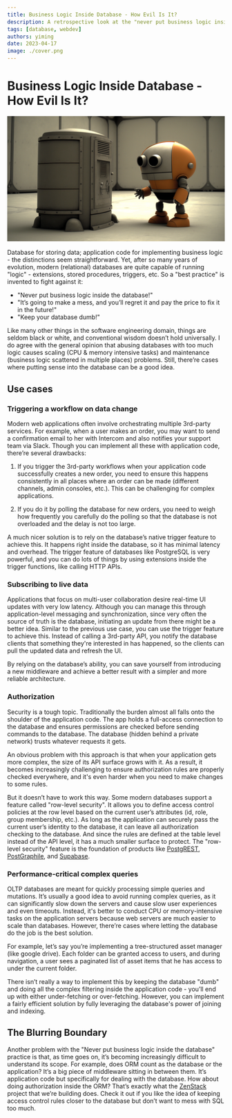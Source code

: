 ```yaml
---
title: Business Logic Inside Database - How Evil Is It?
description: A retrospective look at the "never put business logic inside the database" mantra
tags: [database, webdev]
authors: yiming
date: 2023-04-17
image: ./cover.png
---
```


# Business Logic Inside Database - How Evil Is It?

![Cover Image](cover.png)

Database for storing data; application code for implementing business logic - the distinctions seem straightforward. Yet, after so many years of evolution, modern (relational) databases are quite capable of running "logic" - extensions, stored procedures, triggers, etc. <!-- truncate --> So a "best practice" is invented to fight against it:

-   "Never put business logic inside the database!"
-   "It’s going to make a mess, and you’ll regret it and pay the price to fix it in the future!"
-   "Keep your database dumb!"

Like many other things in the software engineering domain, things are seldom black or white, and conventional wisdom doesn’t hold universally. I do agree with the general opinion that abusing databases with too much logic causes scaling (CPU & memory intensive tasks) and maintenance (business logic scattered in multiple places) problems. Still, there’re cases where putting sense into the database can be a good idea.

## Use cases

### Triggering a workflow on data change

Modern web applications often involve orchestrating multiple 3rd-party services. For example, when a user makes an order, you may want to send a confirmation email to her with Intercom and also notifies your support team via Slack. Though you can implement all these with application code, there’re several drawbacks:

1. If you trigger the 3rd-party workflows when your application code successfully creates a new order, you need to ensure this happens consistently in all places where an order can be made (different channels, admin consoles, etc.). This can be challenging for complex applications.

1. If you do it by polling the database for new orders, you need to weigh how frequently you carefully do the polling so that the database is not overloaded and the delay is not too large.

A much nicer solution is to rely on the database’s native trigger feature to achieve this. It happens right inside the database, so it has minimal latency and overhead. The trigger feature of databases like PostgreSQL is very powerful, and you can do lots of things by using extensions inside the trigger functions, like calling HTTP APIs.

### Subscribing to live data

Applications that focus on multi-user collaboration desire real-time UI updates with very low latency. Although you can manage this through application-level messaging and synchronization, since very often the source of truth is the database, initiating an update from there might be a better idea. Similar to the previous use case, you can use the trigger feature to achieve this. Instead of calling a 3rd-party API, you notify the database clients that something they're interested in has happened, so the clients can pull the updated data and refresh the UI.

By relying on the database’s ability, you can save yourself from introducing a new middleware and achieve a better result with a simpler and more reliable architecture.

### Authorization

Security is a tough topic. Traditionally the burden almost all falls onto the shoulder of the application code. The app holds a full-access connection to the database and ensures permissions are checked before sending commands to the database. The database (hidden behind a private network) trusts whatever requests it gets.

An obvious problem with this approach is that when your application gets more complex, the size of its API surface grows with it. As a result, it becomes increasingly challenging to ensure authorization rules are properly checked everywhere, and it's even harder when you need to make changes to some rules.

But it doesn’t have to work this way. Some modern databases support a feature called "row-level security". It allows you to define access control policies at the row level based on the current user’s attributes (id, role, group membership, etc.). As long as the application can securely pass the current user’s identity to the database, it can leave all authorization checking to the database. And since the rules are defined at the table level instead of the API level, it has a much smaller surface to protect. The "row-level security" feature is the foundation of products like [PostgREST](https://postgrest.org/), [PostGraphile](https://www.graphile.org/), and [Supabase](https://supabase.com).

### Performance-critical complex queries

OLTP databases are meant for quickly processing simple queries and mutations. It’s usually a good idea to avoid running complex queries, as it can significantly slow down the servers and cause slow user experiences and even timeouts. Instead, it's better to conduct CPU or memory-intensive tasks on the application servers because web servers are much easier to scale than databases. However, there’re cases where letting the database do the job is the best solution.

For example, let’s say you’re implementing a tree-structured asset manager (like google drive). Each folder can be granted access to users, and during navigation, a user sees a paginated list of asset items that he has access to under the current folder.

There isn’t really a way to implement this by keeping the database "dumb" and doing all the complex filtering inside the application code - you’ll end up with either under-fetching or over-fetching. However, you can implement a fairly efficient solution by fully leveraging the database's power of joining and indexing.

## The Blurring Boundary

Another problem with the "Never put business logic inside the database" practice is that, as time goes on, it’s becoming increasingly difficult to understand its scope. For example, does ORM count as the database or the application? It’s a big piece of middleware sitting in between them. It’s application code but specifically for dealing with the database. How about doing authorization inside the ORM? That’s exactly what the [ZenStack](https://zenstack.dev) project that we’re building does. Check it out if you like the idea of keeping access control rules closer to the database but don’t want to mess with SQL too much.
